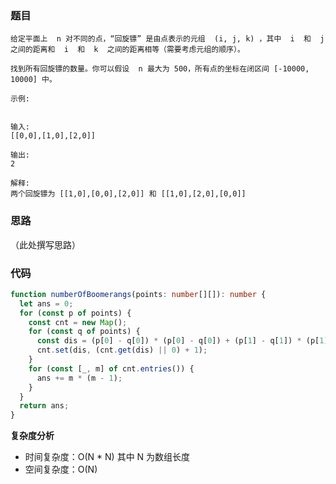 ### 题目

```
给定平面上  n 对不同的点，“回旋镖” 是由点表示的元组  (i, j, k) ，其中  i  和  j  之间的距离和  i  和  k  之间的距离相等（需要考虑元组的顺序）。

找到所有回旋镖的数量。你可以假设  n 最大为 500，所有点的坐标在闭区间 [-10000, 10000] 中。

示例:


输入:
[[0,0],[1,0],[2,0]]

输出:
2

解释:
两个回旋镖为 [[1,0],[0,0],[2,0]] 和 [[1,0],[2,0],[0,0]]

```

### 思路

（此处撰写思路）

### 代码

```typescript
function numberOfBoomerangs(points: number[][]): number {
  let ans = 0;
  for (const p of points) {
    const cnt = new Map();
    for (const q of points) {
      const dis = (p[0] - q[0]) * (p[0] - q[0]) + (p[1] - q[1]) * (p[1] - q[1]);
      cnt.set(dis, (cnt.get(dis) || 0) + 1);
    }
    for (const [_, m] of cnt.entries()) {
      ans += m * (m - 1);
    }
  }
  return ans;
}
```

**复杂度分析**

- 时间复杂度：O(N \* N) 其中 N 为数组长度
- 空间复杂度：O(N)
